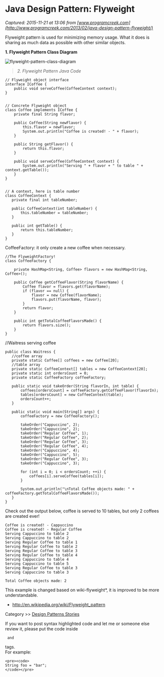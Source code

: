 # Java Design Pattern: Flyweight

_Captured: 2015-11-21 at 13:06 from [www.programcreek.com](http://www.programcreek.com/2013/02/java-design-pattern-flyweight/)_

Flyweight pattern is used for minimizing memory usage. What it does is sharing as much data as possible with other similar objects.

**1\. Flyweight Pattern Class Diagram**

![flyweight-pattern-class-diagram](http://www.programcreek.com/wp-content/uploads/2013/02/flyweight-pattern-class-diagram.jpg)

> _2. Flyweight Pattern Java Code_
    
    
    // Flyweight object interface
    interface ICoffee {
        public void serveCoffee(CoffeeContext context);
    }
    
    
    // Concrete Flyweight object  
    class Coffee implements ICoffee {
        private final String flavor;
     
        public Coffee(String newFlavor) {
            this.flavor = newFlavor;
            System.out.println("Coffee is created! - " + flavor);
        }
     
        public String getFlavor() {
            return this.flavor;
        }
     
        public void serveCoffee(CoffeeContext context) {
            System.out.println("Serving " + flavor + " to table " + context.getTable());
        }
    }
    
    
    // A context, here is table number
    class CoffeeContext {
       private final int tableNumber;
     
       public CoffeeContext(int tableNumber) {
           this.tableNumber = tableNumber;
       }
     
       public int getTable() {
           return this.tableNumber;
       }
    }

CoffeeFactory: it only create a new coffee when necessary.
    
    
    //The FlyweightFactory!
    class CoffeeFactory {
     
        private HashMap<String, Coffee> flavors = new HashMap<String, Coffee>();
     
        public Coffee getCoffeeFlavor(String flavorName) {
            Coffee flavor = flavors.get(flavorName);
            if (flavor == null) {
                flavor = new Coffee(flavorName);
                flavors.put(flavorName, flavor);
            }
            return flavor;
        }
     
        public int getTotalCoffeeFlavorsMade() {
            return flavors.size();
        }
    }

//Waitress serving coffee
    
    
    public class Waitress {
       //coffee array
       private static Coffee[] coffees = new Coffee[20];
       //table array
       private static CoffeeContext[] tables = new CoffeeContext[20];
       private static int ordersCount = 0;
       private static CoffeeFactory coffeeFactory;
     
       public static void takeOrder(String flavorIn, int table) {
    	   coffees[ordersCount] = coffeeFactory.getCoffeeFlavor(flavorIn);
           tables[ordersCount] = new CoffeeContext(table);
           ordersCount++;
       }
     
       public static void main(String[] args) {
    	   coffeeFactory = new CoffeeFactory();
     
           takeOrder("Cappuccino", 2);
           takeOrder("Cappuccino", 2);
           takeOrder("Regular Coffee", 1);
           takeOrder("Regular Coffee", 2);
           takeOrder("Regular Coffee", 3);
           takeOrder("Regular Coffee", 4);
           takeOrder("Cappuccino", 4);
           takeOrder("Cappuccino", 5);
           takeOrder("Regular Coffee", 3);
           takeOrder("Cappuccino", 3);
     
           for (int i = 0; i < ordersCount; ++i) {
        	   coffees[i].serveCoffee(tables[i]);
           }
     
           System.out.println("\nTotal Coffee objects made: " +  coffeeFactory.getTotalCoffeeFlavorsMade());
       }
    }

Check out the output below, coffee is served to 10 tables, but only 2 coffees are created ever!
    
    
    Coffee is created! - Cappuccino
    Coffee is created! - Regular Coffee
    Serving Cappuccino to table 2
    Serving Cappuccino to table 2
    Serving Regular Coffee to table 1
    Serving Regular Coffee to table 2
    Serving Regular Coffee to table 3
    Serving Regular Coffee to table 4
    Serving Cappuccino to table 4
    Serving Cappuccino to table 5
    Serving Regular Coffee to table 3
    Serving Cappuccino to table 3
    
    Total Coffee objects made: 2
    

This example is changed based on wiki-flyweight*, it is improved to be more understandable.  
* http://en.wikipedia.org/wiki/Flyweight_pattern

Category >> [Design Patterns Stories](http://www.programcreek.com/category/design-patterns/)

If you want to post syntax highlighted code and let me or someone else review it, please put the code inside <pre><code> and </code></pre> tags.   
For example:
    
    
    <pre><code> 
    String foo = "bar";
    </code></pre>
    
